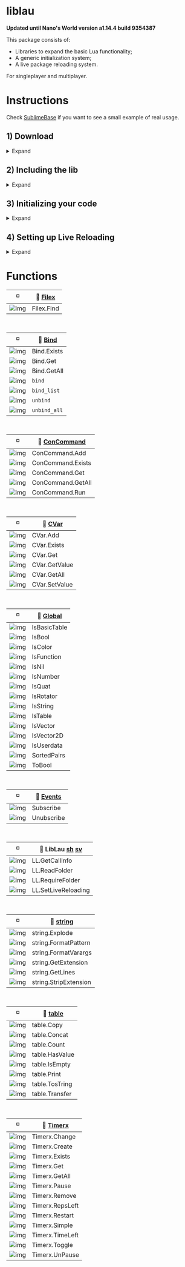 # liblau

**Updated until Nano's World version a1.14.4 build 9354387**

This package consists of:

  - Libraries to expand the basic Lua functionality;
  - A generic initialization system;
  - A live package reloading system.

For singleplayer and multiplayer.

# Instructions

Check [SublimeBase](https://github.com/Xalalau/SublimeBase) if you want to see a small example of real usage.

## 1) Download

<details>
<summary>Expand</summary><p>
Clone or download the lib, place it in your server Packages directory and rename the folder to "liblau".

```sh
git clone https://github.com/Xalalau/liblau.git
```

![image](https://user-images.githubusercontent.com/5098527/187351046-dc71d025-12ba-4882-9ae1-596449e5dc9c.png)
</p></details>

## 2) Including the lib

<details>
<summary>Expand</summary><p>
Just include the code in another package like this:

1. Choose a package or create a new one, like ``Packages/MyPack``
1. Open or create and open ``Packages/MyPack/Shared/Index.lua``
1. Write ``Call Package.RequirePackage("liblau")`` at the top of the file and save it

![image](https://user-images.githubusercontent.com/5098527/187350946-5ccfff73-af29-4b9f-a263-9a47950af288.png)

At this point all liblau's functions are already accessible on your package. Check the console after reloading the packages/game:

![image](https://user-images.githubusercontent.com/5098527/187351831-33861c2a-538f-460e-8acf-9c31f3719194.png)

</p></details>

## 3) Initializing your code

<details>
<summary>Expand</summary><p>
You can simply write your code as usual, but if you want to give a try there's a included loading system that's pretty straight forward.

All you need to do is set up your file structure following this logic:
> - /Server/Lib1.lua
> - /Server/Subfolder/ICanSafelyAccessLib1GlobalVariables.lua
> - /Server/Subfolder/Zz_ImTheLastFileBecauseOfTheAlphabeticalOrder.lua

E.g.

![image](https://user-images.githubusercontent.com/5098527/187353323-7e503e2c-4ac8-47f9-8518-a4c4b65f8c09.png)

And add this line to Index.lua (in this case on the server):
> LL.RequireScope(Package.GetFiles())

![image](https://user-images.githubusercontent.com/5098527/187351578-b7e7d279-24d0-4d36-97b8-818ce81e220f.png)

That's it! Reload the packages/game and check the console:

![image](https://user-images.githubusercontent.com/5098527/187355045-605ca08e-ad10-48b5-bc81-7bd4a68f28a1.png)

You can also set up a folder structure like this:
> - Packages/MyPack/Shared/IncludeMe
> - Packages/MyPack/Shared/IgnoreMe

And selectively load it (in this case on the Index.lua from the shared scope):
> LL.RequireFolder("IncludeMe", Package.GetFiles())
</p></details>

## 4) Setting up Live Reloading

<details>
<summary>Expand</summary><p>
To facilitate development you can configure some folders to reload the packages if any file inside them is updated. This procedure is always set up on the server side.

1. Choose a folder like ``Scope/MyAddon``. e.g _Client/FlyingCars_
1. Open or create and open ``Server/Index.lua``
1. Call ``LL.SetLiveReloading("Client", "MyAddon", Package.GetFiles())``. e.g _LL.SetLiveReloading("Client", "FlyingCars", Package.GetFiles())_

The available scope options are "Shared", "Server", "Client" and "All". "All" is a shortcut to configure all the scopes at once.

E.g.

![image](https://user-images.githubusercontent.com/5098527/187356233-0ad2bd5e-f267-425d-835e-79784460791a.png)

![image](https://user-images.githubusercontent.com/5098527/187356453-31a43243-2020-4974-a54d-1effdb6444bb.png)

</p></details>

# Functions

<!---
  Shared: https://i.imgur.com/jsK5p2b.png
  Server: https://i.imgur.com/0QDsDU6.png
  Client: https://i.imgur.com/NTaK5Vd.png

  Shared Command: https://i.imgur.com/sNwqGrO.png
  Server Command: https://i.imgur.com/18cor6U.png
  Client Command: https://i.imgur.com/DEGvkBi.png
 --->

:white_medium_small_square: | 🔗 [Filex](https://github.com/Xalalau/liblau/blob/master/Shared/libs/sub/Filex.lua)
------------ | -------------
![img](https://i.imgur.com/jsK5p2b.png) | Filex.Find

<br/>

:white_medium_small_square: | 🔗 [Bind](https://github.com/Xalalau/liblau/blob/master/Client/libs/Bind.lua)
------------ | -------------
![img](https://i.imgur.com/NTaK5Vd.png) | Bind.Exists
![img](https://i.imgur.com/NTaK5Vd.png) | Bind.Get
![img](https://i.imgur.com/NTaK5Vd.png) | Bind.GetAll
![img](https://i.imgur.com/DEGvkBi.png) | ```bind```
![img](https://i.imgur.com/DEGvkBi.png) | ```bind_list```
![img](https://i.imgur.com/DEGvkBi.png) | ```unbind```
![img](https://i.imgur.com/DEGvkBi.png) | ```unbind_all```

<br/>

:white_medium_small_square: | 🔗 [ConCommand](https://github.com/Xalalau/liblau/blob/master/Shared/libs/sub/ConCommand.lua)
------------ | -------------
![img](https://i.imgur.com/jsK5p2b.png) | ConCommand.Add
![img](https://i.imgur.com/jsK5p2b.png) | ConCommand.Exists
![img](https://i.imgur.com/jsK5p2b.png) | ConCommand.Get
![img](https://i.imgur.com/jsK5p2b.png) | ConCommand.GetAll
![img](https://i.imgur.com/jsK5p2b.png) | ConCommand.Run

<br/>

:white_medium_small_square: | 🔗 [CVar](https://github.com/Xalalau/liblau/blob/master/Shared/libs/sub/CVar.lua)
------------ | -------------
![img](https://i.imgur.com/jsK5p2b.png) | CVar.Add
![img](https://i.imgur.com/jsK5p2b.png) | CVar.Exists
![img](https://i.imgur.com/jsK5p2b.png) | CVar.Get
![img](https://i.imgur.com/jsK5p2b.png) | CVar.GetValue
![img](https://i.imgur.com/jsK5p2b.png) | CVar.GetAll
![img](https://i.imgur.com/jsK5p2b.png) | CVar.SetValue

<br/>

:white_medium_small_square: | 🔗 [Global](https://github.com/Xalalau/liblau/blob/master/Shared/libs/global.lua)
------------ | -------------
![img](https://i.imgur.com/jsK5p2b.png) | IsBasicTable
![img](https://i.imgur.com/jsK5p2b.png) | IsBool
![img](https://i.imgur.com/jsK5p2b.png) | IsColor
![img](https://i.imgur.com/jsK5p2b.png) | IsFunction
![img](https://i.imgur.com/jsK5p2b.png) | IsNil
![img](https://i.imgur.com/jsK5p2b.png) | IsNumber
![img](https://i.imgur.com/jsK5p2b.png) | IsQuat
![img](https://i.imgur.com/jsK5p2b.png) | IsRotator
![img](https://i.imgur.com/jsK5p2b.png) | IsString
![img](https://i.imgur.com/jsK5p2b.png) | IsTable
![img](https://i.imgur.com/jsK5p2b.png) | IsVector
![img](https://i.imgur.com/jsK5p2b.png) | IsVector2D
![img](https://i.imgur.com/jsK5p2b.png) | IsUserdata
![img](https://i.imgur.com/jsK5p2b.png) | SortedPairs
![img](https://i.imgur.com/jsK5p2b.png) | ToBool

<br/>

:white_medium_small_square: | 🔗 [Events](https://github.com/Xalalau/liblau/blob/master/Shared/libs/events.lua)
------------ | -------------
![img](https://i.imgur.com/jsK5p2b.png) | Subscribe
![img](https://i.imgur.com/jsK5p2b.png) | Unubscribe

<br/>

:white_medium_small_square: | 🔗 LibLau [sh](https://github.com/Xalalau/liblau/blob/master/Shared/Index.lua) [sv](https://github.com/Xalalau/liblau/blob/master/Server/Index.lua)
------------ | -------------
![img](https://i.imgur.com/jsK5p2b.png) | LL.GetCallInfo
![img](https://i.imgur.com/jsK5p2b.png) | LL.ReadFolder
![img](https://i.imgur.com/jsK5p2b.png) | LL.RequireFolder
![img](https://i.imgur.com/0QDsDU6.png) | LL.SetLiveReloading

<br/>

:white_medium_small_square: | 🔗 [string](https://github.com/Xalalau/liblau/blob/master/Shared/libs/sub/string.lua)
------------ | -------------
![img](https://i.imgur.com/jsK5p2b.png) | string.Explode
![img](https://i.imgur.com/jsK5p2b.png) | string.FormatPattern
![img](https://i.imgur.com/jsK5p2b.png) | string.FormatVarargs
![img](https://i.imgur.com/jsK5p2b.png) | string.GetExtension
![img](https://i.imgur.com/jsK5p2b.png) | string.GetLines
![img](https://i.imgur.com/jsK5p2b.png) | string.StripExtension

<br/>

:white_medium_small_square: | 🔗 [table](https://github.com/Xalalau/liblau/blob/master/Shared/libs/sub/table.lua)
------------ | -------------
![img](https://i.imgur.com/jsK5p2b.png) | table.Copy
![img](https://i.imgur.com/jsK5p2b.png) | table.Concat
![img](https://i.imgur.com/jsK5p2b.png) | table.Count
![img](https://i.imgur.com/jsK5p2b.png) | table.HasValue
![img](https://i.imgur.com/jsK5p2b.png) | table.IsEmpty
![img](https://i.imgur.com/jsK5p2b.png) | table.Print
![img](https://i.imgur.com/jsK5p2b.png) | table.TosTring
![img](https://i.imgur.com/jsK5p2b.png) | table.Transfer

<br/>

:white_medium_small_square: | 🔗 [Timerx](https://github.com/Xalalau/liblau/blob/master/Shared/libs/sub/Timerx.lua)
------------ | -------------
![img](https://i.imgur.com/jsK5p2b.png) | Timerx.Change
![img](https://i.imgur.com/jsK5p2b.png) | Timerx.Create
![img](https://i.imgur.com/jsK5p2b.png) | Timerx.Exists
![img](https://i.imgur.com/jsK5p2b.png) | Timerx.Get
![img](https://i.imgur.com/jsK5p2b.png) | Timerx.GetAll
![img](https://i.imgur.com/jsK5p2b.png) | Timerx.Pause
![img](https://i.imgur.com/jsK5p2b.png) | Timerx.Remove
![img](https://i.imgur.com/jsK5p2b.png) | Timerx.RepsLeft
![img](https://i.imgur.com/jsK5p2b.png) | Timerx.Restart
![img](https://i.imgur.com/jsK5p2b.png) | Timerx.Simple
![img](https://i.imgur.com/jsK5p2b.png) | Timerx.TimeLeft
![img](https://i.imgur.com/jsK5p2b.png) | Timerx.Toggle
![img](https://i.imgur.com/jsK5p2b.png) | Timerx.UnPause
